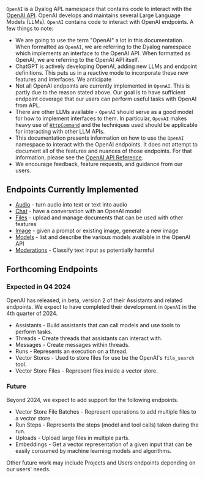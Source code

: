`OpenAI` is a Dyalog APL namespace that contains code to interact with the [OpenAI API](https://platform.openai.com/docs/api-reference/introduction). OpenAI develops and maintains several Large Language Models (LLMs). `OpenAI` contains code to interact with OpenAI endpoints. A few things to note:

* We are going to use the term "OpenAI" a lot in this documentation. When formatted as `OpenAI`, we are referring to the Dyalog namespace which implements an interface to the OpenAI API. When formatted as OpenAI, we are referring to the OpenAI API itself.
* ChatGPT is actively developing OpenAI, adding new LLMs and endpoint definitions. This puts us in a reactive mode to incorporate these new features and interfaces. We anticipate  
* Not all OpenAI endpoints are currently implemented in `OpenAI`. This is partly due to the reason stated above. Our goal is to have sufficient endpoint coverage that our users can perform useful tasks with OpenAI from APL.
* There are other LLMs available - `OpenAI` should serve as a good model for how to implement interfaces to them. In particular, `OpenAI` makes heavy use of [`HttpCommand`](https://dyalog.github.io/HttpCommand) and the techniques used should be applicable for interacting with other LLM APIs.
* This documentation presents information on how to use the `OpenAI` namespace to interact with the OpenAI endpoints. It does not attempt to document all of the features and nuances of those endpoints.  For that information, please see the [OpenAI API Reference](https://platform.openai.com/docs/overview).
* We encourage feedback, feature requests, and guidance from our users.

## Endpoints Currently Implemented

* [Audio](./userguide.md#audio) - turn audio into text or text into audio
* [Chat](./userguide.md#chat) - have a conversation with an OpenAI model
* [Files](./userguide.md#files) - upload and manage documents that can be used with other features
* [Image](./userguide.md#image) - given a prompt or existing image, generate a new image
* [Models](./userguide.md#models) - list and describe the various models available in the OpenAI API
* [Moderations](./userguide.md#moderations) - Classify text input as potentially harmful

## Forthcoming Endpoints
### Expected in Q4 2024
OpenAI has released, in beta, version 2 of their Assistants and related endpoints. We expect to have completed their development in `OpenAI` in the 4th quarter of 2024. 

* Assistants - Build assistants that can call models and use tools to perform tasks. 
* Threads  - Create threads that assistants can interact with.
* Messages - Create messages within threads.
* Runs - Represents an execution on a thread.
* Vector Stores - Used to store files for use be the OpenAI's `file_search` tool.
* Vector Store Files - Represent files inside a vector store.
### Future
Beyond 2024, we expect to add support for the following endpoints.

* Vector Store File Batches - Represent operations to add multiple files to a vector store.
* Run Steps - Represents the steps (model and tool calls) taken during the run.
* Uploads - Upload large files in multiple parts.
* Embeddings - Get a vector representation of a given input that can be easily consumed by machine learning models and algorithms.

Other future work may include Projects and Users endpoints depending on our users' needs.